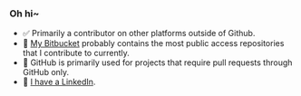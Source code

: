 ### Oh hi~ 

- ✅ Primarily a contributor on other platforms outside of Github.
- 💾 [My Bitbucket](https://bitbucket.org/AshleyStone/) probably contains the most public access repositories that I contribute to currently.
- 🛃 GitHub is primarily used for projects that require pull requests through GitHub only.
- 🔗 [I have a LinkedIn](https://ashleystone.me.uk/).
